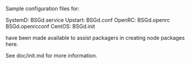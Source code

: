 Sample configuration files for:

SystemD: BSGd.service
Upstart: BSGd.conf
OpenRC:  BSGd.openrc
         BSGd.openrcconf
CentOS:  BSGd.init

have been made available to assist packagers in creating node packages here.

See doc/init.md for more information.
